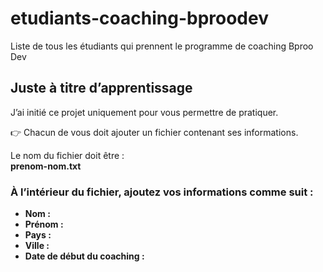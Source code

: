# etudiants-coaching-bproodev
Liste de tous les étudiants qui prennent le programme de coaching Bproo Dev

## Juste à titre d’apprentissage

J’ai initié ce projet uniquement pour vous permettre de pratiquer.  

👉 Chacun de vous doit ajouter un fichier contenant ses informations.  

Le nom du fichier doit être :  
**prenom-nom.txt**

### À l’intérieur du fichier, ajoutez vos informations comme suit :  

- **Nom :**  
- **Prénom :**  
- **Pays :**  
- **Ville :**  
- **Date de début du coaching :**  